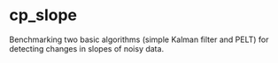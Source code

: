 # cp_slope

Benchmarking two basic algorithms (simple Kalman filter and PELT) for detecting changes in slopes of noisy data.

